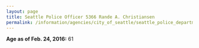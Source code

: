 ```yaml
---
layout: page
title: Seattle Police Officer 5366 Rande A. Christiansen
permalink: /information/agencies/city_of_seattle/seattle_police_department/copbook/5366/
---
```


**Age as of Feb. 24, 2016:** 61
